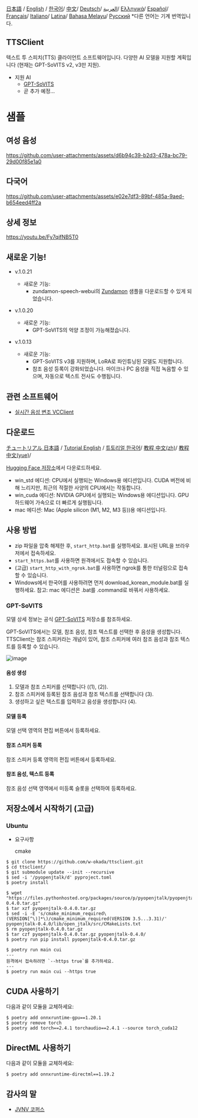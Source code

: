 [日本語](/README.md) /
[English](/docs_i18n/README_en.md) /
[한국어](/docs_i18n/README_ko.md)/
[中文](/docs_i18n/README_zh.md)/
[Deutsch](/docs_i18n/README_de.md)/
[العربية](/docs_i18n/README_ar.md)/
[Ελληνικά](/docs_i18n/README_el.md)/
[Español](/docs_i18n/README_es.md)/
[Français](/docs_i18n/README_fr.md)/
[Italiano](/docs_i18n/README_it.md)/
[Latina](/docs_i18n/README_la.md)/
[Bahasa Melayu](/docs_i18n/README_ms.md)/
[Русский](/docs_i18n/README_ru.md) 
  *다른 언어는 기계 번역입니다.

TTSClient
---

텍스트 투 스피치(TTS) 클라이언트 소프트웨어입니다. 다양한 AI 모델을 지원할 계획입니다 (현재는 GPT-SoVITS v2, v3만 지원).

- 지원 AI
  - [GPT-SoVITS](https://github.com/RVC-Boss/GPT-SoVITS)
  - 곧 추가 예정...

# 샘플

## 여성 음성

https://github.com/user-attachments/assets/d6b94c39-b2d3-478a-bc79-29d00f85e1a0

## 다국어

https://github.com/user-attachments/assets/e02e7df3-89bf-485a-9aed-b654eed4ff2a

## 상세 정보

https://youtu.be/Fy7qifNB5T0

## 새로운 기능!
- v.1.0.21
  - 새로운 기능:
    - zundamon-speech-webui의 [Zundamon](https://github.com/zunzun999/zundamon-speech-webui) 샘플을 다운로드할 수 있게 되었습니다.

- v.1.0.20
  - 새로운 기능:
    - GPT-SoVITS의 억양 조정이 가능해졌습니다.

- v.1.0.13
  - 새로운 기능:
    - GPT-SoVITS v3를 지원하며, LoRA로 파인튜닝된 모델도 지원합니다.
    - 참조 음성 등록이 강화되었습니다. 마이크나 PC 음성을 직접 녹음할 수 있으며, 자동으로 텍스트 전사도 수행됩니다.

## 관련 소프트웨어
- [실시간 음성 변조 VCClient](https://github.com/w-okada/voice-changer)

## 다운로드

[チュートリアル 日本語](https://youtu.be/deOsmixKfbw) /
[Tutorial English](https://youtu.be/BhSIvoxSuxQ) /
[튜토리얼 한국어](https://youtu.be/FZINjbzdUgg)/
[教程 中文(zh)](https://youtu.be/IkOMV6rViog)/
[教程 中文(yue)](https://youtu.be/4Ms_9SBIbKk)/

[Hugging Face 저장소](https://huggingface.co/wok000/ttsclient000/tree/main)에서 다운로드하세요.

- win_std 에디션: CPU에서 실행되는 Windows용 에디션입니다. CUDA 버전에 비해 느리지만, 최근의 적절한 사양의 CPU에서는 작동합니다.
- win_cuda 에디션: NVIDIA GPU에서 실행되는 Windows용 에디션입니다. GPU 하드웨어 가속으로 더 빠르게 실행됩니다.
- mac 에디션: Mac (Apple silicon (M1, M2, M3 등))용 에디션입니다.

## 사용 방법
- zip 파일을 압축 해제한 후, `start_http.bat`를 실행하세요. 표시된 URL을 브라우저에서 접속하세요.
- `start_https.bat`를 사용하면 원격에서도 접속할 수 있습니다.
- (고급) `start_http_with_ngrok.bat`를 사용하면 ngrok를 통한 터널링으로 접속할 수 있습니다.
- Windows에서 한국어를 사용하려면 먼저 download_korean_module.bat를 실행하세요.
참고: mac 에디션은 .bat를 .command로 바꿔서 사용하세요.

### GPT-SoVITS

모델 상세 정보는 공식 [GPT-SoVITS](https://github.com/RVC-Boss/GPT-SoVITS) 저장소를 참조하세요.

GPT-SoVITS에서는 모델, 참조 음성, 참조 텍스트를 선택한 후 음성을 생성합니다. TTSClient는 참조 스피커라는 개념이 있어, 참조 스피커에 여러 참조 음성과 참조 텍스트를 등록할 수 있습니다.

![image](https://github.com/user-attachments/assets/032a65ed-b9d5-4f8a-8efe-73bd10b66593)

#### 음성 생성

1. 모델과 참조 스피커를 선택합니다 ((1), (2)).
2. 참조 스피커에 등록된 참조 음성과 참조 텍스트를 선택합니다 (3).
3. 생성하고 싶은 텍스트를 입력하고 음성을 생성합니다 (4).

#### 모델 등록

모델 선택 영역의 편집 버튼에서 등록하세요.

#### 참조 스피커 등록

참조 스피커 등록 영역의 편집 버튼에서 등록하세요.

#### 참조 음성, 텍스트 등록

참조 음성 선택 영역에서 미등록 슬롯을 선택하여 등록하세요.

## 저장소에서 시작하기 (고급)

### Ubuntu

* 요구사항
  
  cmake

```
$ git clone https://github.com/w-okada/ttsclient.git
$ cd ttsclient/
$ git submodule update --init --recursive
$ sed -i '/pyopenjtalk/d' pyproject.toml
$ poetry install

$ wget "https://files.pythonhosted.org/packages/source/p/pyopenjtalk/pyopenjtalk-0.4.0.tar.gz"
$ tar xzf pyopenjtalk-0.4.0.tar.gz
$ sed -i -E 's/cmake_minimum_required\(VERSION[^\)]*\)/cmake_minimum_required(VERSION 3.5...3.31)/' pyopenjtalk-0.4.0/lib/open_jtalk/src/CMakeLists.txt
$ rm pyopenjtalk-0.4.0.tar.gz
$ tar czf pyopenjtalk-0.4.0.tar.gz pyopenjtalk-0.4.0/
$ poetry run pip install pyopenjtalk-0.4.0.tar.gz

$ poetry run main cui
---
원격에서 접속하려면 `--https true`를 추가하세요.
---
$ poetry run main cui --https true
```

## CUDA 사용하기
다음과 같이 모듈을 교체하세요:
```
$ poetry add onnxruntime-gpu==1.20.1
$ poetry remove torch
$ poetry add torch==2.4.1 torchaudio==2.4.1 --source torch_cuda12
```

## DirectML 사용하기
다음과 같이 모듈을 교체하세요:
```
$ poetry add onnxruntime-directml==1.19.2
```

## 감사의 말
- [JVNV 코퍼스](https://sites.google.com/site/shinnosuketakamichi/research-topics/jvnv_corpus)
